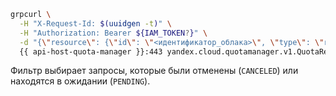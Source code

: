 ```bash
grpcurl \
  -H "X-Request-Id: $(uuidgen -t)" \
  -H "Authorization: Bearer ${IAM_TOKEN?}" \
  -d "{\"resource\": {\"id\": \"<идентификатор_облака>\", \"type\": \"resource-manager.cloud\"}, \"filter\": \"status in ('CANCELED', 'PENDING')\"}" \
  {{ api-host-quota-manager }}:443 yandex.cloud.quotamanager.v1.QuotaRequestService/List
```

Фильтр выбирает запросы, которые были отменены (`CANCELED`) или находятся в ожидании (`PENDING`).